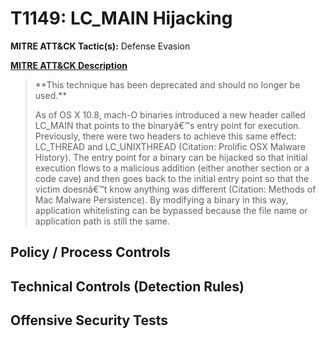 # T1149: LC_MAIN Hijacking
**MITRE ATT&CK Tactic(s):** Defense Evasion

**[MITRE ATT&CK Description](https://attack.mitre.org/techniques/T1149)**
<blockquote>**This technique has been deprecated and should no longer be used.**

As of OS X 10.8, mach-O binaries introduced a new header called LC_MAIN that points to the binaryâ€™s entry point for execution. Previously, there were two headers to achieve this same effect: LC_THREAD and LC_UNIXTHREAD  (Citation: Prolific OSX Malware History). The entry point for a binary can be hijacked so that initial execution flows to a malicious addition (either another section or a code cave) and then goes back to the initial entry point so that the victim doesnâ€™t know anything was different  (Citation: Methods of Mac Malware Persistence). By modifying a binary in this way, application whitelisting can be bypassed because the file name or application path is still the same.</blockquote>

## Policy / Process Controls
## Technical Controls (Detection Rules)

## Offensive Security Tests
